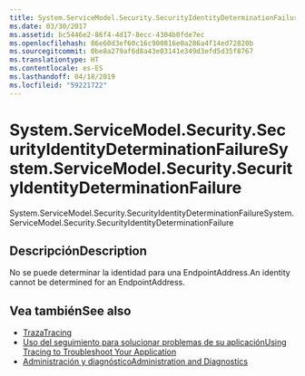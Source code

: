 ```yaml
---
title: System.ServiceModel.Security.SecurityIdentityDeterminationFailure
ms.date: 03/30/2017
ms.assetid: bc5446e2-86f4-4d17-8ecc-4304b0fde7ec
ms.openlocfilehash: 86e60d3ef60c16c900816e0a286a4f14ed72820b
ms.sourcegitcommit: 0be8a279af6d8a43e03141e349d3efd5d35f8767
ms.translationtype: HT
ms.contentlocale: es-ES
ms.lasthandoff: 04/18/2019
ms.locfileid: "59221722"
---
```

# <a name="systemservicemodelsecuritysecurityidentitydeterminationfailure"></a><span data-ttu-id="8aa5e-102">System.ServiceModel.Security.SecurityIdentityDeterminationFailure</span><span class="sxs-lookup"><span data-stu-id="8aa5e-102">System.ServiceModel.Security.SecurityIdentityDeterminationFailure</span></span>
<span data-ttu-id="8aa5e-103">System.ServiceModel.Security.SecurityIdentityDeterminationFailure</span><span class="sxs-lookup"><span data-stu-id="8aa5e-103">System.ServiceModel.Security.SecurityIdentityDeterminationFailure</span></span>  
  
## <a name="description"></a><span data-ttu-id="8aa5e-104">Descripción</span><span class="sxs-lookup"><span data-stu-id="8aa5e-104">Description</span></span>  
 <span data-ttu-id="8aa5e-105">No se puede determinar la identidad para una EndpointAddress.</span><span class="sxs-lookup"><span data-stu-id="8aa5e-105">An identity cannot be determined for an EndpointAddress.</span></span>  
  
## <a name="see-also"></a><span data-ttu-id="8aa5e-106">Vea también</span><span class="sxs-lookup"><span data-stu-id="8aa5e-106">See also</span></span>

- [<span data-ttu-id="8aa5e-107">Traza</span><span class="sxs-lookup"><span data-stu-id="8aa5e-107">Tracing</span></span>](../../../../../docs/framework/wcf/diagnostics/tracing/index.md)
- [<span data-ttu-id="8aa5e-108">Uso del seguimiento para solucionar problemas de su aplicación</span><span class="sxs-lookup"><span data-stu-id="8aa5e-108">Using Tracing to Troubleshoot Your Application</span></span>](../../../../../docs/framework/wcf/diagnostics/tracing/using-tracing-to-troubleshoot-your-application.md)
- [<span data-ttu-id="8aa5e-109">Administración y diagnóstico</span><span class="sxs-lookup"><span data-stu-id="8aa5e-109">Administration and Diagnostics</span></span>](../../../../../docs/framework/wcf/diagnostics/index.md)
